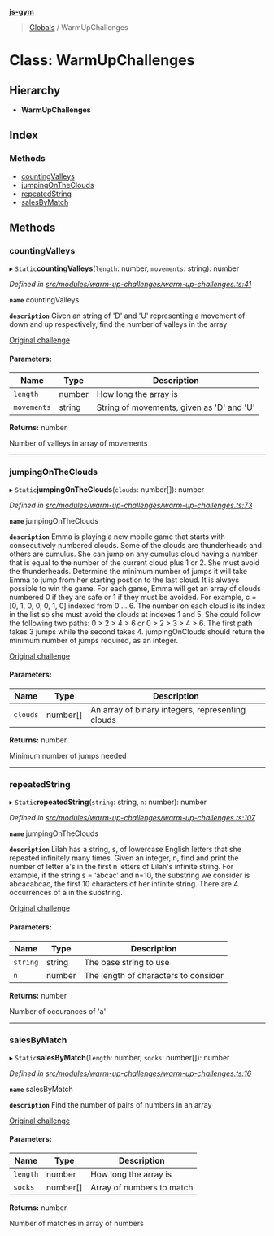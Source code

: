 **[js-gym](../README.md)**

> [Globals](../globals.md) / WarmUpChallenges

# Class: WarmUpChallenges

## Hierarchy

* **WarmUpChallenges**

## Index

### Methods

* [countingValleys](warmupchallenges.md#countingvalleys)
* [jumpingOnTheClouds](warmupchallenges.md#jumpingontheclouds)
* [repeatedString](warmupchallenges.md#repeatedstring)
* [salesByMatch](warmupchallenges.md#salesbymatch)

## Methods

### countingValleys

▸ `Static`**countingValleys**(`length`: number, `movements`: string): number

*Defined in [src/modules/warm-up-challenges/warm-up-challenges.ts:41](https://github.com/artleitch/js-gym/blob/9842cdd/src/modules/warm-up-challenges/warm-up-challenges.ts#L41)*

**`name`** countingValleys

**`description`** 
Given an string of 'D' and 'U' representing a movement of down and up
respectively, find the number of valleys in the array

[Original challenge](https://www.hackerrank.com/challenges/counting-valleys/problem?h_l=interview&playlist_slugs%5B%5D=interview-preparation-kit&playlist_slugs%5B%5D=warmup)

#### Parameters:

Name | Type | Description |
------ | ------ | ------ |
`length` | number | How long the array is |
`movements` | string | String of movements, given as 'D' and 'U' |

**Returns:** number

Number of valleys in array of movements

___

### jumpingOnTheClouds

▸ `Static`**jumpingOnTheClouds**(`clouds`: number[]): number

*Defined in [src/modules/warm-up-challenges/warm-up-challenges.ts:73](https://github.com/artleitch/js-gym/blob/9842cdd/src/modules/warm-up-challenges/warm-up-challenges.ts#L73)*

**`name`** jumpingOnTheClouds

**`description`** 
Emma is playing a new mobile game that starts with consecutively numbered
clouds. Some of the clouds are thunderheads and others are cumulus. She can
 jump on any cumulus cloud having a number that is equal to the number of
the current cloud plus 1 or 2. She must avoid the thunderheads. Determine
the minimum number of jumps it will take Emma to jump from her starting
postion to the last cloud. It is always possible to win the game.
For each game, Emma will get an array of clouds numbered 0 if they are safe
 or 1 if they must be avoided. For example, c = [0, 1, 0, 0, 0, 1, 0]
indexed from 0 … 6. The number on each cloud is its index in the list so
she must avoid the clouds at indexes 1 and 5. She could follow the
following two paths: 0 > 2 > 4 > 6 or 0 > 2 > 3 > 4 > 6. The first path
takes 3 jumps while the second takes 4.
jumpingOnClouds should return the minimum number of jumps required, as an
integer.

[Original challenge](https://www.hackerrank.com/challenges/counting-valleys/problem?h_l=interview&playlist_slugs%5B%5D=interview-preparation-kit&playlist_slugs%5B%5D=warmup)

#### Parameters:

Name | Type | Description |
------ | ------ | ------ |
`clouds` | number[] | An array of binary integers, representing clouds |

**Returns:** number

Minimum number of jumps needed

___

### repeatedString

▸ `Static`**repeatedString**(`string`: string, `n`: number): number

*Defined in [src/modules/warm-up-challenges/warm-up-challenges.ts:107](https://github.com/artleitch/js-gym/blob/9842cdd/src/modules/warm-up-challenges/warm-up-challenges.ts#L107)*

**`name`** jumpingOnTheClouds

**`description`** 
Lilah has a string, s, of lowercase English letters that she repeated
infinitely many times.
Given an integer, n, find and print the number of letter a's in the first
n letters of Lilah's infinite string.
For example, if the string s = ‘abcac’ and n=10, the substring we consider
is abcacabcac, the first 10 characters of her infinite string. There are 4
occurrences of a in the substring.

[Original challenge](https://www.hackerrank.com/challenges/repeated-string/problem?h_l=interview&playlist_slugs%5B%5D%5B%5D=interview-preparation-kit&playlist_slugs%5B%5D%5B%5D=warmup)

#### Parameters:

Name | Type | Description |
------ | ------ | ------ |
`string` | string | The base string to use |
`n` | number | The length of characters to consider |

**Returns:** number

Number of occurances of 'a'

___

### salesByMatch

▸ `Static`**salesByMatch**(`length`: number, `socks`: number[]): number

*Defined in [src/modules/warm-up-challenges/warm-up-challenges.ts:16](https://github.com/artleitch/js-gym/blob/9842cdd/src/modules/warm-up-challenges/warm-up-challenges.ts#L16)*

**`name`** salesByMatch

**`description`** 
Find the number of pairs of numbers in an array

[Original challenge](https://www.hackerrank.com/challenges/sock-merchant/problem?h_l=interview&playlist_slugs%5B%5D=interview-preparation-kit&playlist_slugs%5B%5D=warmup)

#### Parameters:

Name | Type | Description |
------ | ------ | ------ |
`length` | number | How long the array is |
`socks` | number[] | Array of numbers to match |

**Returns:** number

Number of matches in array of numbers
